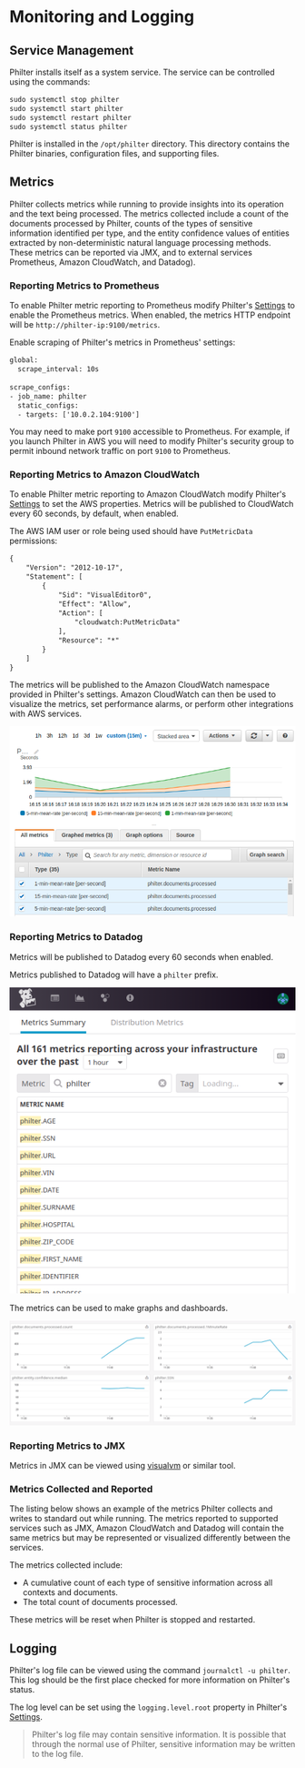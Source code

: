 # Monitoring and Logging

## Service Management

Philter installs itself as a system service. The service can be controlled using the commands:

```
sudo systemctl stop philter
sudo systemctl start philter
sudo systemctl restart philter
sudo systemctl status philter
```

Philter is installed in the `/opt/philter` directory. This directory contains the Philter binaries, configuration files, and supporting files.

## Metrics

Philter collects metrics while running to provide insights into its operation and the text being processed. The metrics collected include a count of the documents processed by Philter, counts of the types of sensitive information identified per type, and the entity confidence values of entities extracted by non-deterministic natural language processing methods. These metrics can be reported via JMX, and to external services Prometheus, Amazon CloudWatch, and Datadog).

### Reporting Metrics to Prometheus

To enable Philter metric reporting to Prometheus modify Philter's [Settings](settings.md) to enable the Prometheus metrics. When enabled, the metrics HTTP endpoint will be `http://philter-ip:9100/metrics`.

Enable scraping of Philter's metrics in Prometheus' settings:

```
global:
  scrape_interval: 10s

scrape_configs:
- job_name: philter
  static_configs:
  - targets: ['10.0.2.104:9100']
```

You may need to make port `9100` accessible to Prometheus. For example, if you launch Philter in AWS you will need to modify Philter's security group to permit inbound network traffic on port `9100` to Prometheus.

### Reporting Metrics to Amazon CloudWatch

To enable Philter metric reporting to Amazon CloudWatch modify Philter's [Settings](settings.md) to set the AWS properties. Metrics will be published to CloudWatch every 60 seconds, by default, when enabled.

The AWS IAM user or role being used should have `PutMetricData` permissions:

```
{
    "Version": "2012-10-17",
    "Statement": [
        {
            "Sid": "VisualEditor0",
            "Effect": "Allow",
            "Action": [
                "cloudwatch:PutMetricData"
            ],
            "Resource": "*"
        }
    ]
}
```

The metrics will be published to the Amazon CloudWatch namespace provided in Philter's settings. Amazon CloudWatch can then be used to visualize the metrics, set performance alarms, or perform other integrations with AWS services.

![Philter metrics reported and visualized in Amazon CloudWatch.](img/cloudwatchmetrics.png)

### Reporting Metrics to Datadog

Metrics will be published to Datadog every 60 seconds when enabled.

Metrics published to Datadog will have a `philter` prefix.

![Philter metrics in Datadog's Metrics Summary.](img/datadog1.png)

The metrics can be used to make graphs and dashboards.

![Example Datadog graphs of select Philter metrics.](img/datadog2.png)

### Reporting Metrics to JMX

Metrics in JMX can be viewed using [visualvm](https://visualvm.github.io/) or similar tool.

### Metrics Collected and Reported

The listing below shows an example of the metrics Philter collects and writes to standard out while running. The metrics reported to supported services such as JMX, Amazon CloudWatch and Datadog will contain the same metrics but may be represented or visualized differently between the services.

The metrics collected include:

* A cumulative count of each type of sensitive information across all contexts and documents.
* The total count of documents processed.

These metrics will be reset when Philter is stopped and restarted.

## Logging

Philter's log file can be viewed using the command `journalctl -u philter`. This log should be the first place checked for more information on Philter's status.

The log level can be set using the `logging.level.root` property in Philter's [Settings](settings.md).

> Philter's log file may contain sensitive information. It is possible that through the normal use of Philter, sensitive information may be written to the log file.

